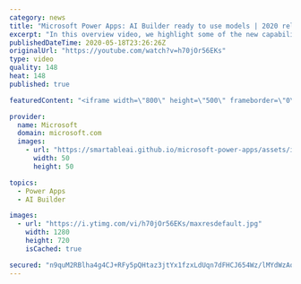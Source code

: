```yaml
---
category: news
title: "Microsoft Power Apps: AI Builder ready to use models | 2020 release wave 1 overview"
excerpt: "In this overview video, we highlight some of the new capabilities included in the latest update to Microsoft Power Apps, AI Builder ready to use models.     Here are the capabilities covered:   • Entity extraction helps you by identifying and extracting people, dates, places, locations, etc. from text"
publishedDateTime: 2020-05-18T23:26:26Z
originalUrl: "https://youtube.com/watch?v=h70jOr56EKs"
type: video
quality: 148
heat: 148
published: true

featuredContent: "<iframe width=\"800\" height=\"500\" frameborder=\"0\" src=\"https://www.youtube.com/embed/h70jOr56EKs\" allow=\"accelerometer; autoplay; encrypted-media; gyroscope; picture-in-picture\" allowfullscreen></iframe>"

provider:
  name: Microsoft
  domain: microsoft.com
  images:
    - url: "https://smartableai.github.io/microsoft-power-apps/assets/images/organizations/microsoft.com-50x50.jpg"
      width: 50
      height: 50

topics:
  - Power Apps
  - AI Builder

images:
  - url: "https://i.ytimg.com/vi/h70jOr56EKs/maxresdefault.jpg"
    width: 1280
    height: 720
    isCached: true

secured: "n9quM2RBlha4g4CJ+RFy5pQHtaz3jtYx1fzxLdUqn7dFHCJ654Wz/lMYdWzAqxMVQ2wnpEUb8kwDkLVSMObaCMIIqKfwgi0T0eBnCX7bHA2+NKtvpnDtZiGRmw0oJ3QUIv/LO9J16WK5FNzgy2vbzkTfJ3gD1Uet7ixdVd3ZQ2lvY+P8RLmQWEFf/YKtQX/aaid/BijJtngKRf9sWO0/Ik5zUgNlEJ1vUwYZ48rdtJ1OwOwLRSeYEr5dKv8AmyorsnPgXCv40g8fBTqnR60kC/bhtKyADy9dZML8eWpZekW31qwUgsY/EcP/IkegKqnB1FsNzlSXJ5r52iOWLGpRCx70XhsnrbQ5b9f0v85mhoP78gHGDYG9Gjg7hosn5pksJwhiAQ2xFTpC7/jH4xGGb3TXUnMnibAlzBHsaxhpVKuxIPxqKsRWIimFmb5GHDaB;2YzfgCFpEiGQXDsZP0zfTQ=="
---
```


